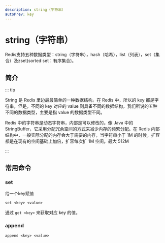 ```yaml
---
description: string（字符串）
autoPrev: key
---
```


# string（字符串）

Redis支持五种数据类型：string（字符串），hash（哈希），list（列表），set（集合）及zset(sorted set：有序集合)。

## 简介
::: tip

String 是 Redis 里边最最简单的一种数据结构。在 Redis 中，所以的 key 都是字符串，但是，不同的 key 对应的 value 则具备不同的数据结构，我们所说的五种不同的数据类型，主要是指 value 的数据类型不同。

Redis 中的字符串是动态字符串，内部是可以修改的，像 Java 中的 StringBuffer，它采用分配冗余空间的方式来减少内存的频繁分配。在 Redis 内部结构中，一般实际分配的内存会大于需要的内存，当字符串小于 1M 的时候，扩容都是在现有的空间基础上加倍，扩容每次扩 1M 空间，最大 512M

:::

## 常用命令

### set

给一个key赋值

```text
set <key> <value>
```

通过 `get <key>` 来获取对应 key 的值。

### append 

```text
append <key> <value>
```


